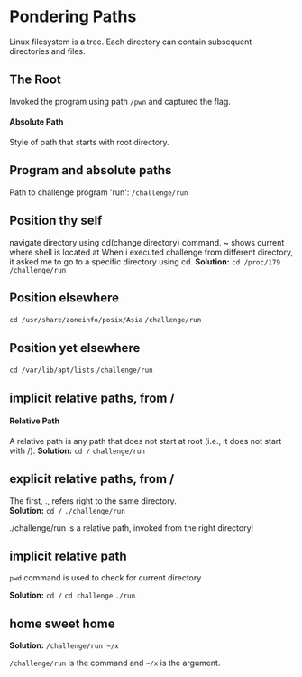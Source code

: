 # Pondering Paths
Linux filesystem is a tree. Each directory can contain subsequent directories and files.
## The Root
Invoked the program using path `/pwn` and captured the flag.
#### Absolute Path
Style of path that starts with root directory.
## Program and absolute paths
Path to challenge program 'run': `/challenge/run`
## Position thy self
navigate directory using cd(change directory) command.
~ shows current where shell is located at
When i executed challenge from different directory, it asked me to go to a specific directory using cd.
**Solution:**
`cd /proc/179`
`/challenge/run`
## Position elsewhere 
`cd /usr/share/zoneinfo/posix/Asia`
`/challenge/run`
## Position yet elsewhere 
`cd /var/lib/apt/lists`
`/challenge/run`
## implicit relative paths, from /
#### Relative Path
A relative path is any path that does not start at root (i.e., it does not start with /).
**Solution:**
`cd /`
`challenge/run`
## explicit relative paths, from /
The first, ., refers right to the same directory.<br>
**Solution:**
`cd /`
`./challenge/run`

./challenge/run is a relative path, invoked from the right directory!
## implicit relative path
`pwd` command is used to check for current directory

**Solution:**
`cd /`
`cd challenge`
`./run`
## home sweet home
**Solution:**
`/challenge/run ~/x`

  `/challenge/run` is the command and `~/x` is the argument.


  


